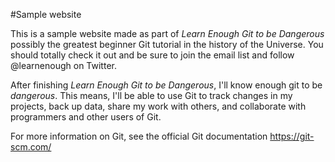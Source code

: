 #Sample website

This is a sample website made as part of
*Learn Enough Git to be Dangerous*
possibly the greatest beginner Git tutorial in the history of the Universe.
You should totally check it out
and be sure to join the email list and
follow @learnenough on Twitter.

After finishing *Learn Enough Git to be Dangerous*, I'll know enough git to be
*dangerous*. This means, I'll be able to use Git to track changes in my projects,
back up data, share my work with others, and collaborate with programmers and
other users of Git.

For more information on Git, see the
official Git documentation https://git-scm.com/

